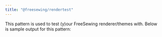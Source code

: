 ```yaml
---
title: "@freesewing/rendertest"
---
```


 

<PatternPage pattern="rendertest" />

This pattern is used to test (y)our FreeSewing renderer/themes with.
Below is sample output for this pattern:

<Example pattern="rendertest" part="test" design={false} />

